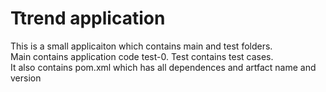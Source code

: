 # Ttrend application

This is a small applicaiton which contains main and test folders.  
Main contains application code test-0. 
Test contains test cases.  
It also contains pom.xml which has all dependences and artfact name and version

